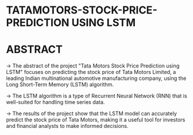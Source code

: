 # TATAMOTORS-STOCK-PRICE-PREDICTION USING LSTM

# ABSTRACT

 -> The abstract of the project "Tata Motors Stock Price Prediction using LSTM" focuses on predicting the stock price of Tata Motors Limited, a leading Indian multinational automotive manufacturing company, using the Long Short-Term Memory (LSTM) algorithm. 

-> The LSTM algorithm is a type of Recurrent Neural Network (RNN) that is well-suited for handling time series data. 

-> The results of the project show that the LSTM model can accurately predict the stock price of Tata Motors, making it a useful tool for investors and financial analysts to make informed decisions.
